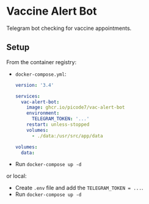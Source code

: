 # Vaccine Alert Bot

Telegram bot checking for vaccine appointments.

## Setup

From the container registry:

- `docker-compose.yml`:

  ```yml
  version: '3.4'

  services:
    vac-alert-bot:
      image: ghcr.io/picode7/vac-alert-bot
      environment:
        TELEGRAM_TOKEN: '...'
      restart: unless-stopped
      volumes:
        - ./data:/usr/src/app/data

  volumes:
    data:
  ```

- Run `docker-compose up -d`

or local:

- Create `.env` file and add the `TELEGRAM_TOKEN = ...`.
- Run `docker-compose up -d`
